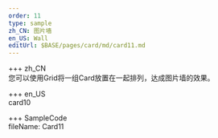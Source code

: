 ```yaml
---   
order: 11
type: sample  
zh_CN: 图片墙
en_US: Wall
editUrl: $BASE/pages/card/md/card11.md
---      
```


+++ zh_CN   
您可以使用Grid将一组Card放置在一起排列，达成图片墙的效果。
    
+++ en_US   
card10

+++ SampleCode  
fileName: Card11
